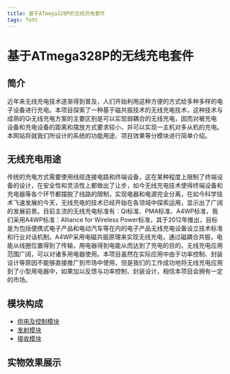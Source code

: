 ```yaml
---
title: 基于ATmega328P的无线充电套件
tags: TeXt
---
```


基于ATmega328P的无线充电套件
===========================
## 简介
近年来无线充电技术逐渐得到普及，人们开始利用这种方便的方式给多种多样的电子设备进行充电。本项目探索了一种基于磁共振技术的无线充电技术，这种技术与成熟的Qi无线充电方案的主要区别是可以实现弱耦合的无线充电，因而对被充电设备和充电设备的距离和摆放方式要求较小，并可以实现一主机对多从机的充电。本网站将就我们所设计的系统的功能用途、项目效果等分模块进行简单介绍。

## 无线充电用途
传统的充电方式需要使用线缆连接电路和终端设备，这在某种程度上限制了终端设备的设计，在安全性和灵活性上都做出了让步，如今无线充电技术使得终端设备和充电器等各个环节都摆脱了线路的限制，实现电器和电源完全分离，在如今科学技术飞速发展的今天，无线充电的技术已经开始在各领域中探索运用，显示出了广阔的发展前景。目前主流的无线充电标准有：Qi标准、PMA标准、A4WP标准，我们采用A4WP标准：Alliance for Wireless Power标准，其于2012年推出，目标是为包括便携式电子产品和电动汽车等在内的电子产品无线充电设备设立技术标准和行业对话机制。A4WP采用电磁共振原理来实现无线充电，通过磁耦合共振，电能从线圈位置得到了传输，用电器得到电能从而达到了充电的目的。无线充电应用范围广阔，可以对诸多用电器使用。本项目虽然在实际应用中由于功率控制、封装设计等原因不能够直接推广到市场中使用，但是我们的工作成功地将无线充电应用到了小型用电器中，如果加以反馈与功率控制、封装设计，相信本项目会拥有一定的市场。

## 模块构成
- [供电及控制模块]({{site.url}}/2020/06/00/MCU-PD.html)
- [发射模块]({{site.url}}/2020/06/00/TX.html)
- [接收模块]({{site.url}}/2020/06/00/RX.html)

## 实物效果展示


